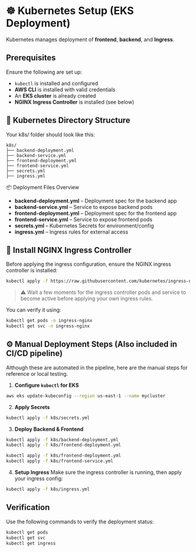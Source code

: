 # ☸️ Kubernetes Setup (EKS Deployment)

Kubernetes manages deployment of **frontend**, **backend**, and **Ingress**.


## Prerequisites
Ensure the following are set up:
- `kubectl` is installed and configured
- **AWS CLI** is installed with valid credentials
- An **EKS cluster** is already created
- **NGINX Ingress Controller** is installed (see below)


## 📁 Kubernetes Directory Structure
Your k8s/ folder should look like this:
```
k8s/
├── backend-deployment.yml          
├── backend-service.yml     
├── frontend-deployment.yml  
├── frontend-service.yml  
├── secrets.yml 
├── ingress.yml      
```

📦 Deployment Files Overview

- **backend-deployment.yml** – Deployment spec for the backend app
- **backend-service.yml** – Service to expose backend pods
- **frontend-deployment.yml** – Deployment spec for the frontend app
- **frontend-service.yml** – Service to expose frontend pods
- **secrets.yml** – Kubernetes Secrets for environment/config
- **ingress.yml** – Ingress rules for external access


## 🚀 Install NGINX Ingress Controller
Before applying the ingress configuration, ensure the NGINX ingress controller is installed:
```bash
kubectl apply -f https://raw.githubusercontent.com/kubernetes/ingress-nginx/main/deploy/static/provider/cloud/deploy.yaml

```
> ⚠️ Wait a few moments for the ingress controller pods and service to become active before applying your own ingress rules.

You can verify it using:
```bash
kubectl get pods -n ingress-nginx
kubectl get svc -n ingress-nginx
```

## ⚙️ Manual Deployment Steps (Also included in CI/CD pipeline)
Although these are automated in the pipeline, here are the manual steps for reference or local testing.

1. **Configure `kubectl` for EKS**
```bash
aws eks update-kubeconfig --region us-east-1 --name mycluster
```

2. **Apply Secrets**
```bash
kubectl apply -f k8s/secrets.yml
```

3. **Deploy Backend & Frontend**
```bash
kubectl apply -f k8s/backend-deployment.yml
kubectl apply -f k8s/frontend-deployment.yml

kubectl apply -f k8s/frontend-deployment.yml
kubectl apply -f k8s/frontend-service.yml
```

4. **Setup Ingress**
Make sure the ingress controller is running, then apply your ingress config:
```bash
kubectl apply -f k8s/ingress.yml
```

## Verification
Use the following commands to verify the deployment status:
```bash
kubectl get pods
kubectl get svc
kubectl get ingress
```



<!-- ## Best Practices

- Use Helm charts for templated and repeatable deployments

- Store sensitive data securely using Kubernetes Secrets or AWS Secrets Manager.

- Implement Horizontal Pod Autoscaler (HPA) to handle traffic spikes.

- Set up PodDisruptionBudgets to ensure high availability during maintenance or updates. -->